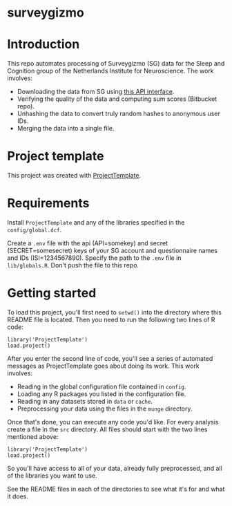 # surveygizmo

# Introduction
This repo automates processing of Surveygizmo (SG) data for the Sleep and Cognition group of the Netherlands Institute for Neuroscience. The work involves:

* Downloading the data from SG using [this API interface](https://github.com/btlindert/rsurveygizmo).
* Verifying the quality of the data and computing sum scores (Bitbucket repo).
* Unhashing the data to convert truly random hashes to anonymous user IDs.
* Merging the data into a single file.

# Project template
This project was created with [ProjectTemplate](http://projecttemplate.net).

# Requirements
Install `ProjectTemplate` and any of the libraries specified in the `config/global.dcf`.

Create a `.env` file with the api (API=somekey) and secret (SECRET=somesecret) keys of your SG account and questionnaire names and IDs (ISI=1234567890). Specify the path to the `.env` file in `lib/globals.R`. Don't push the file to this repo.

# Getting started
To load this project, you'll first need to `setwd()` into the directory
where this README file is located. Then you need to run the following two
lines of R code:

```
library('ProjectTemplate')
load.project()
```

After you enter the second line of code, you'll see a series of automated
messages as ProjectTemplate goes about doing its work. This work involves:
* Reading in the global configuration file contained in `config`.
* Loading any R packages you listed in the configuration file.
* Reading in any datasets stored in `data` or `cache`.
* Preprocessing your data using the files in the `munge` directory.

Once that's done, you can execute any code you'd like. For every analysis
create a file in the `src` directory. All files should start with the two lines mentioned above:

```
library('ProjectTemplate')
load.project()
```

So you'll have access to all of your data, already fully preprocessed, and
all of the libraries you want to use.

See the README files in each of the directories to see what it's for and what it does.

